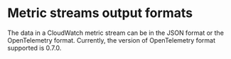 # Metric streams output formats<a name="CloudWatch-metric-streams-formats"></a>

The data in a CloudWatch metric stream can be in the JSON format or the OpenTelemetry format\. Currently, the version of OpenTelemetry format supported is 0\.7\.0\.